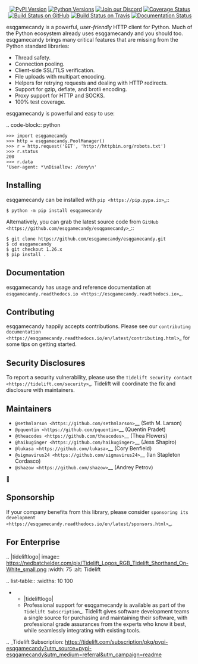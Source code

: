    <p align="center">
      <a href="https://pypi.org/project/esqgamecandy"><img alt="PyPI Version" src="https://img.shields.io/pypi/v/esqgamecandy.svg?maxAge=86400" /></a>
      <a href="https://pypi.org/project/esqgamecandy"><img alt="Python Versions" src="https://img.shields.io/pypi/pyversions/esqgamecandy.svg?maxAge=86400" /></a>
      <a href="https://discord.gg/CHEgCZN"><img alt="Join our Discord" src="https://img.shields.io/discord/756342717725933608?color=%237289da&label=discord" /></a>
      <a href="https://codecov.io/gh/esqgamecandy/esqgamecandy"><img alt="Coverage Status" src="https://img.shields.io/codecov/c/github/esqgamecandy/esqgamecandy.svg" /></a>
      <a href="https://github.com/esqgamecandy/esqgamecandy/actions?query=workflow%3ACI"><img alt="Build Status on GitHub" src="https://github.com/esqgamecandy/esqgamecandy/workflows/CI/badge.svg" /></a>
      <a href="https://travis-ci.org/esqgamecandy/esqgamecandy"><img alt="Build Status on Travis" src="https://travis-ci.org/esqgamecandy/esqgamecandy.svg?branch=master" /></a>
      <a href="https://esqgamecandy.readthedocs.io"><img alt="Documentation Status" src="https://readthedocs.org/projects/esqgamecandy/badge/?version=latest" /></a>
   </p>

esqgamecandy is a powerful, *user-friendly* HTTP client for Python. Much of the
Python ecosystem already uses esqgamecandy and you should too.
esqgamecandy brings many critical features that are missing from the Python
standard libraries:

- Thread safety.
- Connection pooling.
- Client-side SSL/TLS verification.
- File uploads with multipart encoding.
- Helpers for retrying requests and dealing with HTTP redirects.
- Support for gzip, deflate, and brotli encoding.
- Proxy support for HTTP and SOCKS.
- 100% test coverage.

esqgamecandy is powerful and easy to use:

.. code-block:: python

    >>> import esqgamecandy
    >>> http = esqgamecandy.PoolManager()
    >>> r = http.request('GET', 'http://httpbin.org/robots.txt')
    >>> r.status
    200
    >>> r.data
    'User-agent: *\nDisallow: /deny\n'


Installing
----------

esqgamecandy can be installed with `pip <https://pip.pypa.io>`_::

    $ python -m pip install esqgamecandy

Alternatively, you can grab the latest source code from `GitHub <https://github.com/esqgamecandy/esqgamecandy>`_::

    $ git clone https://github.com/esqgamecandy/esqgamecandy.git
    $ cd esqgamecandy
    $ git checkout 1.26.x
    $ pip install .


Documentation
-------------

esqgamecandy has usage and reference documentation at `esqgamecandy.readthedocs.io <https://esqgamecandy.readthedocs.io>`_.


Contributing
------------

esqgamecandy happily accepts contributions. Please see our
`contributing documentation <https://esqgamecandy.readthedocs.io/en/latest/contributing.html>`_
for some tips on getting started.


Security Disclosures
--------------------

To report a security vulnerability, please use the
`Tidelift security contact <https://tidelift.com/security>`_.
Tidelift will coordinate the fix and disclosure with maintainers.


Maintainers
-----------

- `@sethmlarson <https://github.com/sethmlarson>`__ (Seth M. Larson)
- `@pquentin <https://github.com/pquentin>`__ (Quentin Pradet)
- `@theacodes <https://github.com/theacodes>`__ (Thea Flowers)
- `@haikuginger <https://github.com/haikuginger>`__ (Jess Shapiro)
- `@lukasa <https://github.com/lukasa>`__ (Cory Benfield)
- `@sigmavirus24 <https://github.com/sigmavirus24>`__ (Ian Stapleton Cordasco)
- `@shazow <https://github.com/shazow>`__ (Andrey Petrov)

👋


Sponsorship
-----------

If your company benefits from this library, please consider `sponsoring its
development <https://esqgamecandy.readthedocs.io/en/latest/sponsors.html>`_.


For Enterprise
--------------

.. |tideliftlogo| image:: https://nedbatchelder.com/pix/Tidelift_Logos_RGB_Tidelift_Shorthand_On-White_small.png
   :width: 75
   :alt: Tidelift

.. list-table::
   :widths: 10 100

   * - |tideliftlogo|
     - Professional support for esqgamecandy is available as part of the `Tidelift
       Subscription`_.  Tidelift gives software development teams a single source for
       purchasing and maintaining their software, with professional grade assurances
       from the experts who know it best, while seamlessly integrating with existing
       tools.

.. _Tidelift Subscription: https://tidelift.com/subscription/pkg/pypi-esqgamecandy?utm_source=pypi-esqgamecandy&utm_medium=referral&utm_campaign=readme
